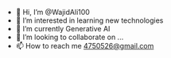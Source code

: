 - 👋 Hi, I’m @WajidAli100
- 👀 I’m interested in learning new technologies
- 🌱 I’m currently Generative AI
- 💞️ I’m looking to collaborate on ...
- 📫 How to reach me 4750526@gmail.com

<!---
WajidAli100/WajidAli100 is a ✨ special ✨ repository because its `README.md` (this file) appears on your GitHub profile.
You can click the Preview link to take a look at your changes.
--->
